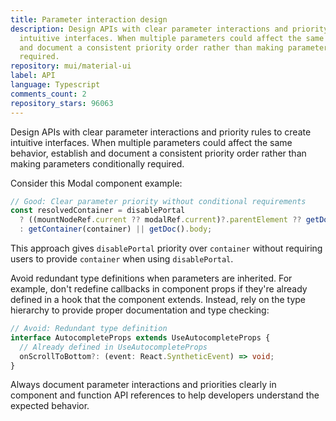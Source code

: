 ```yaml
---
title: Parameter interaction design
description: Design APIs with clear parameter interactions and priority rules to create
  intuitive interfaces. When multiple parameters could affect the same behavior, establish
  and document a consistent priority order rather than making parameters conditionally
  required.
repository: mui/material-ui
label: API
language: Typescript
comments_count: 2
repository_stars: 96063
---
```


Design APIs with clear parameter interactions and priority rules to create intuitive interfaces. When multiple parameters could affect the same behavior, establish and document a consistent priority order rather than making parameters conditionally required.

Consider this Modal component example:
```typescript
// Good: Clear parameter priority without conditional requirements
const resolvedContainer = disablePortal
  ? ((mountNodeRef.current ?? modalRef.current)?.parentElement ?? getDoc().body)
  : getContainer(container) || getDoc().body;
```

This approach gives `disablePortal` priority over `container` without requiring users to provide `container` when using `disablePortal`.

Avoid redundant type definitions when parameters are inherited. For example, don't redefine callbacks in component props if they're already defined in a hook that the component extends. Instead, rely on the type hierarchy to provide proper documentation and type checking:

```typescript
// Avoid: Redundant type definition
interface AutocompleteProps extends UseAutocompleteProps {
  // Already defined in UseAutocompleteProps
  onScrollToBottom?: (event: React.SyntheticEvent) => void;
}
```

Always document parameter interactions and priorities clearly in component and function API references to help developers understand the expected behavior.